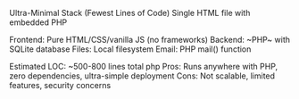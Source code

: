 Ultra-Minimal Stack (Fewest Lines of Code)
Single HTML file with embedded PHP

Frontend: Pure HTML/CSS/vanilla JS (no frameworks)
Backend: ~PHP~ with SQLite database
Files: Local filesystem
Email: PHP mail() function

Estimated LOC: ~500-800 lines total
php<?php
// Entire application in 1-2 files
// SQLite database with simple tables
// Basic HTML forms with minimal validation
// Direct file uploads to local directory
// Simple status tracking with PHP sessions
?>
Pros: Runs anywhere with PHP, zero dependencies, ultra-simple deployment
Cons: Not scalable, limited features, security concerns